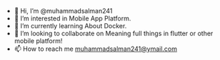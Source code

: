 - 👋 Hi, I’m @muhammadsalman241
- 👀 I’m interested in Mobile App Platform.
- 🌱 I’m currently learning About Docker.
- 💞️ I’m looking to collaborate on Meaning full things in flutter or other mobile platform!
- 📫 How to reach me muhammadsalman241@ymail.com

<!---
muhammadsalman241/muhammadsalman241 is a ✨ special ✨ repository because its `README.md` (this file) appears on your GitHub profile.
You can click the Preview link to take a look at your changes.
--->

